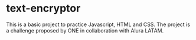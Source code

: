 # text-encryptor
This is a basic project to practice Javascript, HTML and CSS. The project is a challenge proposed by ONE in collaboration with Alura LATAM.
